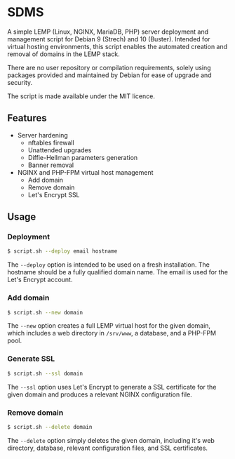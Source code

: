 # SDMS
A simple LEMP (Linux, NGINX, MariaDB, PHP) server deployment and management script for Debian 9 (Strech) and 10 (Buster). Intended for virtual hosting environments, this script enables the automated creation and removal of domains in the LEMP stack.

There are no user repository or compilation requirements, solely using packages provided and maintained by Debian for ease of upgrade and security.

The script is made available under the MIT licence.

## Features

* Server hardening
  * nftables firewall
  * Unattended upgrades
  * Diffie-Hellman parameters generation
  * Banner removal
* NGINX and PHP-FPM virtual host management
  * Add domain
  * Remove domain
  * Let's Encrypt SSL

## Usage
### Deployment
```sh
$ script.sh --deploy email hostname
```
The `--deploy` option is intended to be used on a fresh installation. The hostname should be a fully qualified domain name. The email is used for the Let's Encrypt account.

### Add domain
```sh
$ script.sh --new domain
```
The `--new` option creates a full LEMP virtual host for the given domain, which includes a web directory in `/srv/www`, a database, and a PHP-FPM pool.

### Generate SSL
```sh
$ script.sh --ssl domain
```
The `--ssl` option uses Let's Encrypt to generate a SSL certificate for the given domain and produces a relevant NGINX configuration file.

### Remove domain
```sh
$ script.sh --delete domain
```
The `--delete` option simply deletes the given domain, including it's web directory, database, relevant configuration files, and SSL certificates.
